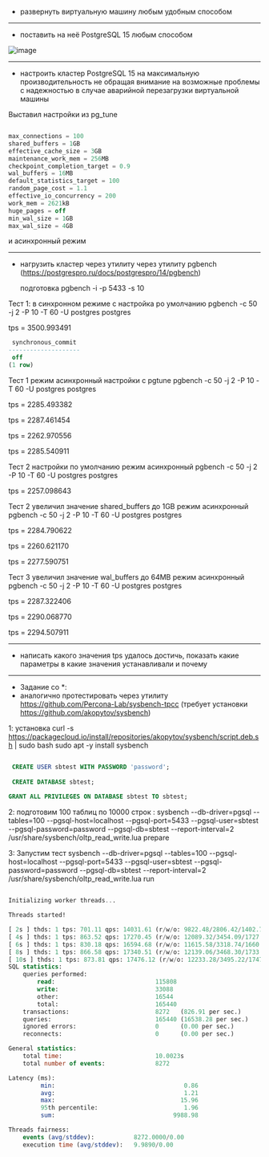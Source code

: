 * развернуть виртуальную машину любым удобным способом



  
------------------------------------------------------
* поставить на неё PostgreSQL 15 любым способом

![image](https://github.com/VyacheslavIT/postgre/assets/136000255/9f038f6b-264b-419a-9ab2-257ec9b0d119)

-----------------------------------------------------
* настроить кластер PostgreSQL 15 на максимальную производительность не обращая внимание на возможные проблемы с надежностью в случае аварийной перезагрузки виртуальной машины

Выставил настройки из pg_tune

```sql

max_connections = 100
shared_buffers = 1GB
effective_cache_size = 3GB
maintenance_work_mem = 256MB
checkpoint_completion_target = 0.9
wal_buffers = 16MB
default_statistics_target = 100
random_page_cost = 1.1
effective_io_concurrency = 200
work_mem = 2621kB
huge_pages = off
min_wal_size = 1GB
max_wal_size = 4GB

```

и асинхронный режим

----------------------------------------------------
* нагрузить кластер через утилиту через утилиту pgbench (https://postgrespro.ru/docs/postgrespro/14/pgbench)

  подготовка pgbench -i -p 5433 -s 10
  

Тест 1: в синхронном режиме с настройка ро умолчанию pgbench -c 50 -j 2 -P 10 -T 60 -U postgres postgres

tps = 3500.993491

```sql
 synchronous_commit
--------------------
 off
(1 row)
```
Тест 1 режим асинхронный настройки с pgtune pgbench -c 50 -j 2 -P 10 -T 60 -U postgres postgres

tps = 2285.493382

tps = 2287.461454

tps = 2262.970556

tps = 2285.540911

Тест 2 настройки по умолчанию режим асинхронный pgbench -c 50 -j 2 -P 10 -T 60 -U postgres postgres

tps = 2257.098643

Тест 2 увеличил значение shared_buffers до 1GB режим асинхронный pgbench -c 50 -j 2 -P 10 -T 60 -U postgres postgres

tps = 2284.790622

tps = 2260.621170

tps = 2277.590751

Тест 3 увеличил значение wal_buffers до 64MB режим асинхронный pgbench -c 50 -j 2 -P 10 -T 60 -U postgres postgres

tps = 2287.322406

tps = 2290.068770

tps = 2294.507911



-----------------------------------------------------
* написать какого значения tps удалось достичь, показать какие параметры в какие значения устанавливали и почему


----------------------------------------------------
* Задание со *:
* аналогично протестировать через утилиту https://github.com/Percona-Lab/sysbench-tpcc (требует установки
https://github.com/akopytov/sysbench)




1:  установка curl -s https://packagecloud.io/install/repositories/akopytov/sysbench/script.deb.sh | sudo bash
sudo apt -y install sysbench
```sql

 CREATE USER sbtest WITH PASSWORD 'password';
 
 CREATE DATABASE sbtest;
 
GRANT ALL PRIVILEGES ON DATABASE sbtest TO sbtest;
```

2: подготовим 100 таблиц по 10000 строк : sysbench --db-driver=pgsql  --tables=100   --pgsql-host=localhost --pgsql-port=5433 --pgsql-user=sbtest --pgsql-password=password --pgsql-db=sbtest --report-interval=2 /usr/share/sysbench/oltp_read_write.lua prepare


3: Запустим тест sysbench --db-driver=pgsql  --tables=100   --pgsql-host=localhost --pgsql-port=5433 --pgsql-user=sbtest --pgsql-password=password --pgsql-db=sbtest --report-interval=2 /usr/share/sysbench/oltp_read_write.lua run


```sql

Initializing worker threads...

Threads started!

[ 2s ] thds: 1 tps: 701.11 qps: 14031.61 (r/w/o: 9822.48/2806.42/1402.71) lat (ms,95%): 2.48 err/s: 0.00 reconn/s: 0.00
[ 4s ] thds: 1 tps: 863.52 qps: 17270.45 (r/w/o: 12089.32/3454.09/1727.05) lat (ms,95%): 1.73 err/s: 0.00 reconn/s: 0.00
[ 6s ] thds: 1 tps: 830.18 qps: 16594.68 (r/w/o: 11615.58/3318.74/1660.37) lat (ms,95%): 1.89 err/s: 0.00 reconn/s: 0.00
[ 8s ] thds: 1 tps: 866.58 qps: 17340.51 (r/w/o: 12139.06/3468.30/1733.15) lat (ms,95%): 1.86 err/s: 0.00 reconn/s: 0.00
[ 10s ] thds: 1 tps: 873.81 qps: 17476.12 (r/w/o: 12233.28/3495.22/1747.61) lat (ms,95%): 1.89 err/s: 0.00 reconn/s: 0.00
SQL statistics:
    queries performed:
        read:                            115808
        write:                           33088
        other:                           16544
        total:                           165440
    transactions:                        8272   (826.91 per sec.)
    queries:                             165440 (16538.28 per sec.)
    ignored errors:                      0      (0.00 per sec.)
    reconnects:                          0      (0.00 per sec.)

General statistics:
    total time:                          10.0023s
    total number of events:              8272

Latency (ms):
         min:                                    0.86
         avg:                                    1.21
         max:                                   15.96
         95th percentile:                        1.96
         sum:                                 9988.98

Threads fairness:
    events (avg/stddev):           8272.0000/0.00
    execution time (avg/stddev):   9.9890/0.00



```
